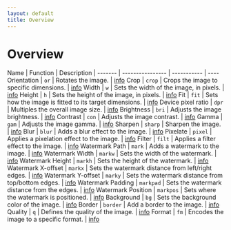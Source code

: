 ```yaml
---
layout: default
title: Overview
---
```


# Overview

Name    | Function         | Description | 
------- | ---------------- | ----------- | ----
Orientation | `or` | Rotates the image. | [info](api/orientation/#orientation-or)
Crop | `crop` | Crops the image to specific dimensions. | [info](api/crop/#crop-crop)
Width | `w` | Sets the width of the image, in pixels. | [info](api/size/#width-w)
Height | `h` | Sets the height of the image, in pixels. | [info](api/size//#height-h)
Fit | `fit` | Sets how the image is fitted to its target dimensions. | [info](api/size//#fit-fit)
Device pixel ratio | `dpr` | Multiples the overall image size. | [info](api/pixel-density/#device-pixel-ratio-dpr)
Brightness | `bri` | Adjusts the image brightness. | [info](api/adjustments/#brightness-bri)
Contrast | `con` | Adjusts the image contrast.  | [info](api/adjustments/#contrast-con)
Gamma | `gam` | Adjusts the image gamma.  | [info](api/adjustments/#gamma-gam)
Sharpen | `sharp` | Sharpen the image. | [info](api/adjustments/#sharpen-sharp)
Blur | `blur` | Adds a blur effect to the image.  | [info](api/effects/#blur-blur)
Pixelate | `pixel` | Applies a pixelation effect to the image.  | [info](api/effects/#pixelate-pixel)
Filter | `filt` | Applies a filter effect to the image. | [info](api/effects/#filter-filt)
Watermark Path | `mark` | Adds a watermark to the image. | [info](api/watermarks/#path-mark)
Watermark Width | `markw` | Sets the width of the watermark. | [info](api/watermarks/#width-markw)
Watermark Height | `markh` | Sets the height of the watermark. | [info](api/watermarks/#height-markh)
Watermark X-offset | `markx` | Sets the watermark distance from left/right edges. | [info](api/watermarks/#x-offset-markx)
Watermark Y-offset | `marky` | Sets the watermark distance from top/bottom edges. | [info](api/watermarks/#y-offset-marky)
Watermark Padding | `markpad` | Sets the watermark distance from the edges. | [info](api/watermarks/#padding-markpad)
Watermark Position | `markpos` | Sets where the watermark is positioned.  | [info](api/watermarks/#position-markpos)
Background | `bg` | Sets the background color of the image. | [info](api/background/#background-bg)
Border | `border` | Add a border to the image. | [info](api/border/#border-border)
Quality | `q` | Defines the quality of the image. | [info](api/encode/#quality-q)
Format | `fm` | Encodes the image to a specific format. | [info](api/encode/#format-fm)